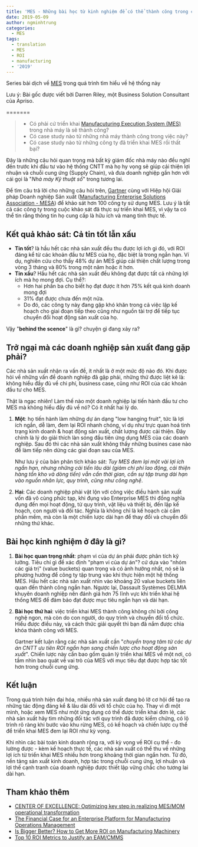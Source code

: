 ```yaml
---
title: 'MES - Những bài học từ kinh nghiệm để có thể thành công trong các dự án tương lai'
date: 2019-05-09
author: ngminhtrung
categories:
  - MES
tags:
  - translation
  - MES
  - ROI
  - manufacturing
  - '2019'
---
```


Series bài dịch về [MES](https://en.wikipedia.org/wiki/Manufacturing_execution_system) trong quá trình tìm hiểu về hệ thống này

Lưu ý: Bài gốc được viết bởi Darren Riley, một Business Solution Consultant của Apriso.

=======

>- Có phải cứ triển khai [Manufacuturing Execution System (MES)](https://en.wikipedia.org/wiki/Manufacturing_execution_system) trong nhà máy là sẽ thành công?
>- Có case study nào từ những nhà máy thành công trong việc này? 
>- Có case study nào từ những công ty đã triển khai MES rồi thất bại?

Đây là những câu hỏi quan trọng mà bất kỳ giám đốc nhà máy nào đều nghĩ đến trước khi đầu tư vào hệ thống CNTT mà họ hy vọng sẽ giúp cải thiện lợi nhuận và chuỗi cung ứng (Supply Chain), và đưa doanh nghiệp gần hơn với cái gọi là "*Nhà máy Kỹ thuật số*" trong tương lai.

Để tìm câu trả lời cho những câu hỏi trên, [Gartner](https://en.wikipedia.org/wiki/Gartner) cùng với Hiệp hội Giải pháp Doanh nghiệp Sản xuất ([Manufacturing Enterprise Solutions Association - MESA](https://en.wikipedia.org/wiki/Manufacturing_Enterprise_Solutions_Association)) để khảo sát hơn 100 công ty sử dụng MES. Lưu ý là tất cả các công ty trong cuộc khảo sát đã thực sự triển khai MES, vì vậy ta có thể tin rằng thông tin họ cung cấp là hữu ích và mang tính thực tế.

## Kết quả khảo sát: Cả tin tốt lẫn xấu

- **Tin tốt**? là hầu hết các nhà sản xuất đều thu được lợi ích gì đó, với ROI đáng kể từ các khoản đầu tư MES của họ, đặc biệt là trong ngắn hạn. Ví dụ, nghiên cứu cho thấy 48% dự án MES giúp cải thiện chất lượng trong vòng 3 tháng và 80% trong một năm hoặc ít hơn.
- **Tin xấu**? Hầu hết các nhà sản xuất đều không đạt được tất cả những lợi ích mà họ mong đợi. Cụ thể?:
  - Hơn hai phần ba cho biết họ đạt được ít hơn 75% kết quả kinh doanh mong đợi
  - 31% đạt được chưa đến một nửa. 
  - Do đó, các công ty này đang gặp khó khăn trong cả việc lập kế hoạch cho giai đoạn tiếp theo cũng như nguồn tài trợ để tiếp tục chuyển đổi hoạt động sản xuất của họ.

Vậy "**behind the scence**" là gì? chuyện gì đang xảy ra?

## Trở ngại mà các doanh nghiệp sản xuất đang gặp phải? 

Các nhà sản xuất nhận ra vấn đề, ít nhất là ở một mức độ nào đó. Khi được hỏi về những vấn đề doanh nghiệp đã gặp phải, những thứ được liệt kê là: không hiểu đầy đủ về chi phí, business case, cũng như ROI của các khoản đầu tư cho MES.

Thật là ngạc nhiên! Làm thế nào một doanh nghiệp lại tiến hành đầu tư cho MES mà không hiểu đầy đủ về nó? Có ít nhất hai lý do.

1. **Một**: họ tiến hành làm những dự án dạng "low hanging fruit", tức là lợi ích ngắn, dễ làm, đem lại ROI nhanh chóng, ví dụ như trực quan hoá tình trạng kinh doanh & hoạt động sản xuất, chất lượng được cải thiện. Đây chính là lý do giải thích làn sóng đầu tiên ứng dụng MES của các doanh nghiệp. Sau đó thì các nhà sản xuất không thấy những busines case nào để làm tiếp nên dừng các giai đoạn sau của MES.

    Như lưu ý của bản phân tích khảo sát: *Tuy MES đem lại một vài lợi ích ngắn hạn, nhưng những cải tiến lâu dài (giảm chi phí lao động, cải thiện hàng tồn kho và dòng tiền) vẫn cần thời gian, cần sự tập trung dài hạn vào nguồn nhân lực, quy trình, cũng như công nghệ*.

2. **Hai**: Các doanh nghiệp phải vật lộn với công việc điều hành sản xuất vốn đã vô cùng phức tạp, khi đụng vào Enterprise MES thì đồng nghĩa đụng đến mọi hoạt động, từ quy trình, vật liệu và thiết bị, đến lập kế hoạch, con người và đối tác. Nghĩa là không chỉ là kế hoạch cài cắm phần mềm, mà còn là một chiến lược dài hạn để thay đổi và chuyển đổi những thứ khác.

## Bài học kinh nghiệm ở đây là gì?

1. **Bài học quan trọng nhất**: phạm vi của dự án phải được phân tích kỹ lưỡng. Tiêu chí gì để xác định "phạm vi của dự án"? cứ dựa vào "nhóm các giá trị" (value buckets) quan trọng và có ảnh hưởng nhất, nó sẽ là phương hướng để  công ty tập trung vào khi thực hiện một hệ thống MES. Hầu hết các nhà sản xuất nhìn vào khoảng 20 value buckets liên quan đến thành công ngắn hạn. Ngược lại, Dassault Systèmes DELMIA khuyên doanh nghiệp nên đánh giá hơn 75 lĩnh vực khi triển khai hệ thống MES để đảm bảo đạt được mục tiêu ngắn hạn và dài hạn.

2. **Bài học thứ hai**: việc triển khai MES thành công không chỉ bởi công nghệ ngon, mà còn do con người, do quy trình và chuyển đổi tổ chức. Hiểu được điều này, và cách thức giải quyết thì bạn đã nắm được chìa khóa thành công với MES.

    Gartner kết luận rằng các nhà sản xuất cần "*chuyển trọng tâm từ các dự án CNTT ưu tiên ROI ngắn hạn sang chiến lược cho hoạt động sản xuất*". Chiến lược này cần bao gồm quản lý triển khai MES về một nơi, có tầm nhìn bao quát về vai trò của MES với mục tiêu đạt được hợp tác tốt hơn trong chuỗi cung ứng.

## Kết luận

Trong quá trình hiện đại hóa, nhiều nhà sản xuất đang bỏ lỡ cơ hội để tạo ra những tác động đáng kể & lâu dài đối với tổ chức của họ. Thay vì đi một mình, hoặc xem MES như một ứng dụng có thể được triển khai đơn lẻ, các nhà sản xuất hãy tìm những đối tác với quy trình đã được kiểm chứng, có lộ trình rõ ràng khi bước vào khu rừng MES, có kế hoạch và chiến lược cụ thể để triển khai MES đem lại ROI như kỳ vọng.

Khi nhìn các bài toán kinh doanh rộng ra, với kỳ vọng về ROI cụ thể - đo lường được - kèm kế hoạch thực tế, các nhà sản xuất có thể thu về những lợi ích từ triển khai MES nhiều hơn trong khoảng thời gian ngắn hơn. Từ đó, nền tảng sản xuất kinh doanh, hợp tác trong chuỗi cung ứng, lợi nhuận và lợi thế cạnh tranh của doanh nghiệp được thiết lập vững chắc cho tương lai dài hạn.

## Tham khảo thêm

- [CENTER OF EXCELLENCE: Optimizing key step in realizing MES/MOM operational transformation](http://www.apriso.com/blog/2017/04/center-of-excellence-optimizing-key-step-in-realizing-mesmom-operational-transformation/)
- [The Financial Case for an Enterprise Platform for Manufacturing Operations Management](http://www.apriso.com/blog/2015/10/the-financial-case-for-an-enterprise-platform-for-manufacturing-operations-management/)
- [Is Bigger Better? How to Get More ROI on Manufacturing Machinery](http://www.apriso.com/blog/2015/08/the-bigger-the-better-how-to-get-more-roi-on-manufacturing-machinery/)
- [Top 10 ROI Metrics to Justify an EAM/CMMS](http://www.apriso.com/blog/2015/07/top-10-roi-metrics-to-justify-an-eamcmms/)
